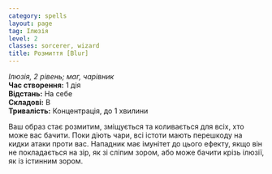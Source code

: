 ```yaml
---
category: spells
layout: page
tag: Ілюзія
level: 2
classes: sorcerer, wizard
title: Розмиття [Blur]
---
```


_Ілюзія, 2 рівень; маг, чарівник_    
**Час створення:** 1 дія   
**Відстань:** На себе   
**Складові:** В   
**Тривалість:** Концентрація, до 1 хвилини   

Ваш образ стає розмитим, зміщується та коливається для всіх, хто може вас бачити. Поки діють чари, всі істоти мають перешкоду на кидки атаки проти вас. Нападник має імунітет до цього ефекту, якщо він не покладається на зір, як зі сліпим зором, або може бачити крізь ілюзії, як із істинним зором. 
